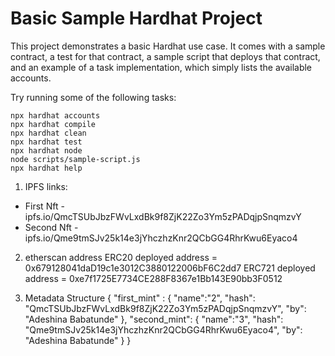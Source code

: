 # Basic Sample Hardhat Project

This project demonstrates a basic Hardhat use case. It comes with a sample contract, a test for that contract, a sample script that deploys that contract, and an example of a task implementation, which simply lists the available accounts.

Try running some of the following tasks:

```shell
npx hardhat accounts
npx hardhat compile
npx hardhat clean
npx hardhat test
npx hardhat node
node scripts/sample-script.js
npx hardhat help
```

1. IPFS links:

- First Nft - ipfs.io/QmcTSUbJbzFWvLxdBk9f8ZjK22Zo3Ym5zPADqjpSnqmzvY
- Second Nft - ipfs.io/Qme9tmSJv25k14e3jYhczhzKnr2QCbGG4RhrKwu6Eyaco4

2. etherscan address
ERC20 deployed address = 0x679128041daD19c1e3012C3880122006bF6C2dd7
ERC721 deployed address = 0xe7f1725E7734CE288F8367e1Bb143E90bb3F0512

3. Metadata Structure
    {
        "first_mint" : {
        "name":"2",
        "hash": "QmcTSUbJbzFWvLxdBk9f8ZjK22Zo3Ym5zPADqjpSnqmzvY", 
        "by": "Adeshina Babatunde"
      },
      "second_mint": {
        "name":"3",
        "hash": "Qme9tmSJv25k14e3jYhczhzKnr2QCbGG4RhrKwu6Eyaco4", 
        "by": "Adeshina Babatunde"
      }
    }